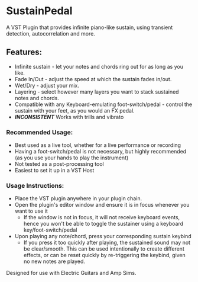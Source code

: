 # SustainPedal
A VST Plugin that provides infinite piano-like sustain, using transient detection, autocorrelation and more.

## Features:
- Infinite sustain - let your notes and chords ring out for as long as you like.
- Fade In/Out - adjust the speed at which the sustain fades in/out.
- Wet/Dry - adjust your mix.
- Layering - select however many layers you want to stack sustained notes and chords.
- Compatible with any Keyboard-emulating foot-switch/pedal - control the sustain with your feet, as you would an FX pedal.
- ***INCONSISTENT*** Works with trills and vibrato

### Recommended Usage:
- Best used as a live tool, whether for a live performance or recording
- Having a foot-switch/pedal is not necessary, but highly recommended (as you use your hands to play the instrument)
- Not tested as a post-processing tool
- Easiest to set it up in a VST Host

### Usage Instructions:
- Place the VST plugin anywhere in your plugin chain.
- Open the plugin's editor window and ensure it is in focus whenever you want to use it
  - If the window is not in focus, it will not receive keyboard events, hence you won't be able to toggle the sustainer using a keyboard key/foot-switch/pedal
- Upon playing any note/chord, press your corresponding sustain keybind
  - If you press it too quickly after playing, the sustained sound may not be clear/smooth. This can be used intentionally to create different effects, or can be reset quickly by re-triggering the keybind, given no new notes are played.

Designed for use with Electric Guitars and Amp Sims.
